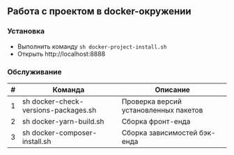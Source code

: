 ## Работа с проектом в docker-окружении

### Установка

* Выполнить команду `sh docker-project-install.sh`
* Открыть http://localhost:8888

### Обслуживание

| #   | Команда  | Описание   |
| ------------ | ------------ | ------------ |
| 1 | sh docker-check-versions-packages.sh | Проверка версий установленных пакетов |
| 2 | sh docker-yarn-build.sh | Сборка фронт-енда |
| 3 | sh docker-composer-install.sh | Сборка зависимостей бэк-енда |
